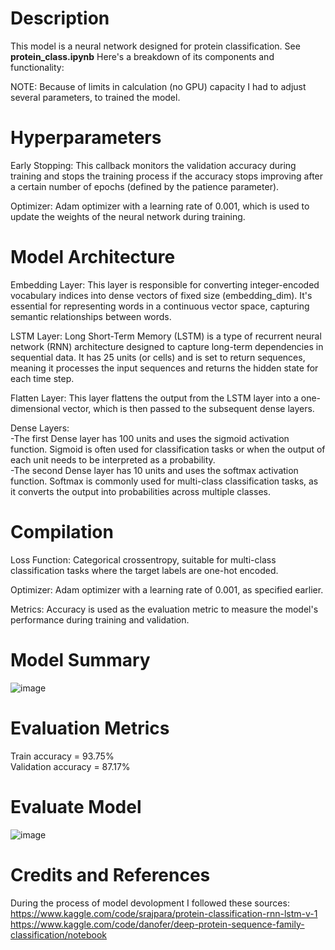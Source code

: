 # Description
This model is a neural network designed for protein classification. See **protein_class.ipynb**  Here's a breakdown of its components and functionality:

NOTE: Because of limits in calculation (no GPU) capacity I had to adjust several parameters, to trained the model.

# Hyperparameters
Early Stopping: This callback monitors the validation accuracy during training and stops the training process if the accuracy stops improving after a certain number of epochs (defined by the patience parameter). <br>

Optimizer: Adam optimizer with a learning rate of 0.001, which is used to update the weights of the neural network during training. <br>

# Model Architecture
Embedding Layer: This layer is responsible for converting integer-encoded vocabulary indices into dense vectors of fixed size (embedding_dim). It's essential for representing words in a continuous vector space, capturing semantic relationships between words. <br>

LSTM Layer: Long Short-Term Memory (LSTM) is a type of recurrent neural network (RNN) architecture designed to capture long-term dependencies in sequential data. It has 25 units (or cells) and is set to return sequences, meaning it processes the input sequences and returns the hidden state for each time step. <br>

Flatten Layer: This layer flattens the output from the LSTM layer into a one-dimensional vector, which is then passed to the subsequent dense layers. <br>

Dense Layers: <br>
  -The first Dense layer has 100 units and uses the sigmoid activation function. Sigmoid is often used for classification tasks or when the output of each unit needs to be interpreted as a probability. <br>
  -The second Dense layer has 10 units and uses the softmax activation function. Softmax is commonly used for multi-class classification tasks, as it converts the output into probabilities across multiple classes. <br>

# Compilation
Loss Function: Categorical crossentropy, suitable for multi-class classification tasks where the target labels are one-hot encoded. <br>

Optimizer: Adam optimizer with a learning rate of 0.001, as specified earlier. <br>

Metrics: Accuracy is used as the evaluation metric to measure the model's performance during training and validation. <br>

# Model Summary
![image](https://github.com/dhajek25/bio_data/assets/79058813/2d031660-4890-42b2-a037-eba3bbf78b30)

# Evaluation Metrics
Train accuracy = 93.75% <br>
Validation accuracy = 87.17%

# Evaluate Model
![image](https://github.com/dhajek25/bio_data/assets/79058813/9434cdd4-fc46-4861-910b-18ade3ae4cf5)

# Credits and References
During the process of model devolopment I followed these sources: <br>
https://www.kaggle.com/code/srajpara/protein-classification-rnn-lstm-v-1 <br>
https://www.kaggle.com/code/danofer/deep-protein-sequence-family-classification/notebook
